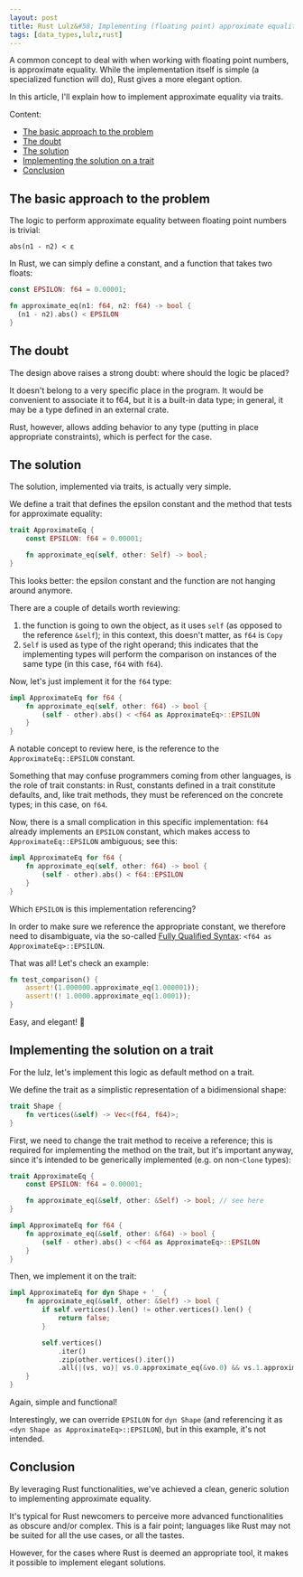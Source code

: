 ```yaml
---
layout: post
title: Rust Lulz&#58; Implementing (floating point) approximate equality via traits
tags: [data_types,lulz,rust]
---
```


A common concept to deal with when working with floating point numbers, is approximate equality. While the implementation itself is simple (a specialized function will do), Rust gives a more elegant option.

In this article, I'll explain how to implement approximate equality via traits.

Content:

- [The basic approach to the problem](/Rust-lulz-implementing_floating_point_approximate_equality_via_traits#the-basic-approach-to-the-problem)
- [The doubt](/Rust-lulz-implementing_floating_point_approximate_equality_via_traits#the-doubt)
- [The solution](/Rust-lulz-implementing_floating_point_approximate_equality_via_traits#the-solution)
- [Implementing the solution on a trait](/Rust-lulz-implementing_floating_point_approximate_equality_via_traits#implementing-the-solution-on-a-trait)
- [Conclusion](/Rust-lulz-implementing_floating_point_approximate_equality_via_traits#conclusion)

## The basic approach to the problem

The logic to perform approximate equality between floating point numbers is trivial:

```
abs(n1 - n2) < ε
```

In Rust, we can simply define a constant, and a function that takes two floats:

```rust
const EPSILON: f64 = 0.00001;

fn approximate_eq(n1: f64, n2: f64) -> bool {
  (n1 - n2).abs() < EPSILON
}
```

## The doubt

The design above raises a strong doubt: where should the logic be placed?

It doesn't belong to a very specific place in the program. It would be convenient to associate it to f64, but it is a built-in data type; in general, it may be a type defined in an external crate.

Rust, however, allows adding behavior to any type (putting in place appropriate constraints), which is perfect for the case.

## The solution

The solution, implemented via traits, is actually very simple.

We define a trait that defines the epsilon constant and the method that tests for approximate equality:

```rust
trait ApproximateEq {
    const EPSILON: f64 = 0.00001;

    fn approximate_eq(self, other: Self) -> bool;
}
```

This looks better: the epsilon constant and the function are not hanging around anymore.

There are a couple of details worth reviewing:

1. the function is going to own the object, as it uses `self` (as opposed to the reference `&self`); in this context, this doesn't matter, as `f64` is `Copy`
2. `Self` is used as type of the right operand; this indicates that the implementing types will perform the comparison on instances of the same type (in this case, `f64` with `f64`).


Now, let's just implement it for the `f64` type:

```rust
impl ApproximateEq for f64 {
    fn approximate_eq(self, other: f64) -> bool {
        (self - other).abs() < <f64 as ApproximateEq>::EPSILON
    }
}
```

A notable concept to review here, is the reference to the `ApproximateEq::EPSILON` constant.

Something that may confuse programmers coming from other languages, is the role of trait constants: in Rust, constants defined in a trait constitute defaults, and, like trait methods, they must be referenced on the concrete types; in this case, on `f64`.

Now, there is a small complication in this specific implementation: `f64` already implements an `EPSILON` constant, which makes access to `ApproximateEq::EPSILON` ambiguous; see this:

```rust
impl ApproximateEq for f64 {
    fn approximate_eq(self, other: f64) -> bool {
        (self - other).abs() < f64::EPSILON
    }
}
```

Which `EPSILON` is this implementation referencing?

In order to make sure we reference the appropriate constant, we therefore need to disambiguate, via the so-called [Fully Qualified Syntax](https://doc.rust-lang.org/rust-by-example/trait/disambiguating.html): `<f64 as ApproximateEq>::EPSILON`.

That was all! Let's check an example:

```rust
fn test_comparison() {
    assert!(1.000000.approximate_eq(1.000001));
    assert!(! 1.0000.approximate_eq(1.0001));
}
```

Easy, and elegant! 🤩

## Implementing the solution on a trait

For the lulz, let's implement this logic as default method on a trait.

We define the trait as a simplistic representation of a bidimensional shape:

```rust
trait Shape {
    fn vertices(&self) -> Vec<(f64, f64)>;
}
```

First, we need to change the trait method to receive a reference; this is required for implementing the method on the trait, but it's important anyway, since it's intended to be generically implemented (e.g. on non-`Clone` types):

```rust
trait ApproximateEq {
    const EPSILON: f64 = 0.00001;

    fn approximate_eq(&self, other: &Self) -> bool; // see here
}

impl ApproximateEq for f64 {
    fn approximate_eq(&self, other: &f64) -> bool {
        (self - other).abs() < <f64 as ApproximateEq>::EPSILON
    }
}
```

Then, we implement it on the trait:

```rust
impl ApproximateEq for dyn Shape + '_ {
    fn approximate_eq(&self, other: &Self) -> bool {
        if self.vertices().len() != other.vertices().len() {
            return false;
        }

        self.vertices()
            .iter()
            .zip(other.vertices().iter())
            .all(|(vs, vo)| vs.0.approximate_eq(&vo.0) && vs.1.approximate_eq(&vo.1))
    }
}
```

Again, simple and functional!

Interestingly, we can override `EPSILON` for `dyn Shape` (and referencing it as `<dyn Shape as ApproximateEq>::EPSILON`), but in this example, it's not intended.

## Conclusion

By leveraging Rust functionalities, we've achieved a clean, generic solution to implementing approximate equality.

It's typical for Rust newcomers to perceive more advanced functionalities as obscure and/or complex. This is a fair point; languages like Rust may not be suited for all the use cases, or all the tastes.

However, for the cases where Rust is deemed an appropriate tool, it makes it possible to implement elegant solutions.
